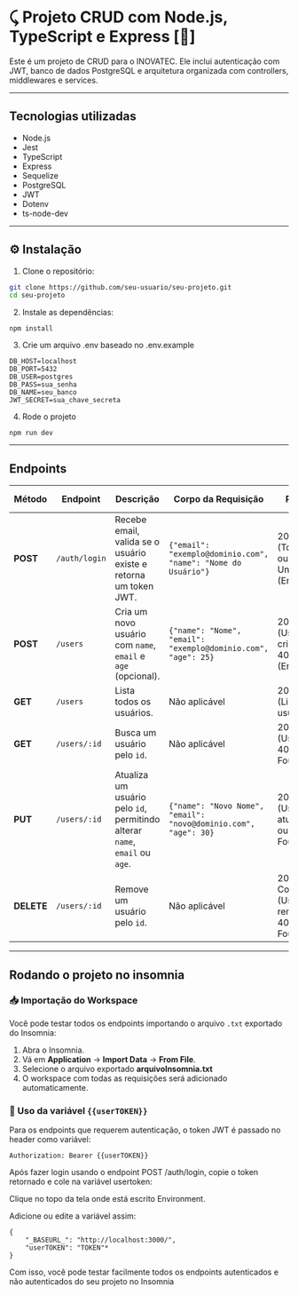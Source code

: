 # ⤹ Projeto CRUD com Node.js, TypeScript e Express [🚀]

Este é um projeto de CRUD para o INOVATEC. Ele inclui autenticação com JWT, banco de dados PostgreSQL e arquitetura organizada com controllers, middlewares e services.

---

## Tecnologias utilizadas

- Node.js
- Jest
- TypeScript
- Express
- Sequelize
- PostgreSQL
- JWT
- Dotenv
- ts-node-dev

---

## ⚙️ Instalação

1. Clone o repositório:

```bash
git clone https://github.com/seu-usuario/seu-projeto.git
cd seu-projeto
```

2. Instale as dependências:

```
npm install
```

3. Crie um arquivo .env baseado no .env.example

```
DB_HOST=localhost
DB_PORT=5432
DB_USER=postgres
DB_PASS=sua_senha
DB_NAME=seu_banco
JWT_SECRET=sua_chave_secreta
```

4. Rode o projeto

```
npm run dev
```

---

## Endpoints

| Método     | Endpoint      | Descrição                                                                   | Corpo da Requisição                                             | Resposta                                                  | Autenticação Requerida |
| ---------- | ------------- | --------------------------------------------------------------------------- | --------------------------------------------------------------- | --------------------------------------------------------- | ---------------------- |
| **POST**   | `/auth/login` | Recebe email, valida se o usuário existe e retorna um token JWT.            | `{"email": "exemplo@dominio.com", "name": "Nome do Usuário"}`   | 200 OK (Token JWT) ou 401 Unauthorized (Erro)             | Não                    |
| **POST**   | `/users`      | Cria um novo usuário com `name`, `email` e `age` (opcional).                | `{"name": "Nome", "email": "exemplo@dominio.com", "age": 25}`   | 201 Created (Usuário criado) ou 400/500 (Erro)            | Não                    |
| **GET**    | `/users`      | Lista todos os usuários.                                                    | Não aplicável                                                   | 200 OK (Lista de usuários)                                | Sim (Token válido)     |
| **GET**    | `/users/:id`  | Busca um usuário pelo `id`.                                                 | Não aplicável                                                   | 200 OK (Usuário) ou 404 Not Found (Erro)                  | Sim (Token válido)     |
| **PUT**    | `/users/:id`  | Atualiza um usuário pelo `id`, permitindo alterar `name`, `email` ou `age`. | `{"name": "Novo Nome", "email": "novo@dominio.com", "age": 30}` | 200 OK (Usuário atualizado) ou 404 Not Found (Erro)       | Sim (Token válido)     |
| **DELETE** | `/users/:id`  | Remove um usuário pelo `id`.                                                | Não aplicável                                                   | 204 No Content (Usuário removido) ou 404 Not Found (Erro) | Sim (Token válido)     |

---

## Rodando o projeto no insomnia

### 📥 Importação do Workspace

Você pode testar todos os endpoints importando o arquivo `.txt` exportado do Insomnia:

1. Abra o Insomnia.
2. Vá em **Application** → **Import Data** → **From File**.
3. Selecione o arquivo exportado **arquivoInsomnia.txt**
4. O workspace com todas as requisições será adicionado automaticamente.

### 🔐 Uso da variável `{{userTOKEN}}`

Para os endpoints que requerem autenticação, o token JWT é passado no header como variável:

```http
Authorization: Bearer {{userTOKEN}}
```

Após fazer login usando o endpoint POST /auth/login, copie o token retornado e cole na variável usertoken:

Clique no topo da tela onde está escrito Environment.

Adicione ou edite a variável assim:

```
{
	"_BASEURL_": "http://localhost:3000/",
	"userTOKEN": "TOKEN"*
}
```

Com isso, você pode testar facilmente todos os endpoints autenticados e não autenticados do seu projeto no Insomnia
